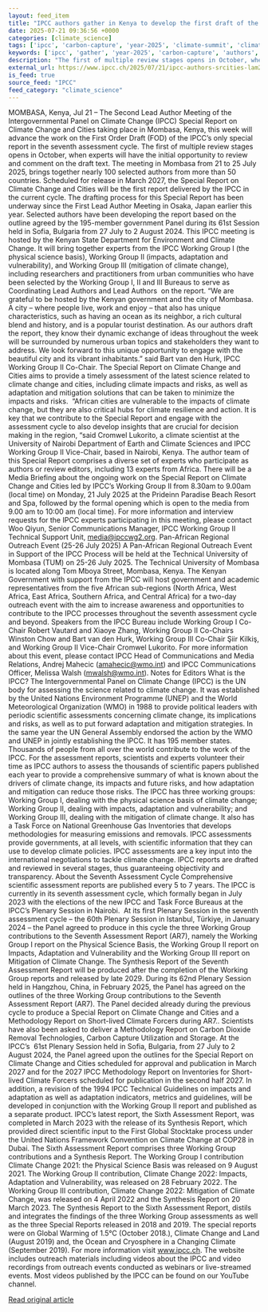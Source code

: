 ```yaml
---
layout: feed_item
title: "IPCC authors gather in Kenya to develop the first draft of the Special Report on Climate Change and Cities"
date: 2025-07-21 09:36:56 +0000
categories: [climate_science]
tags: ['ipcc', 'carbon-capture', 'year-2025', 'climate-summit', 'climate-science', 'urgent', 'cop28', 'ccs']
keywords: ['ipcc', 'gather', 'year-2025', 'carbon-capture', 'authors', 'climate-summit', 'climate-science']
description: "The first of multiple review stages opens in October, when experts will have the initial opportunity to review and comment on the draft text"
external_url: https://www.ipcc.ch/2025/07/21/ipcc-authors-srcities-lam2-kenya/
is_feed: true
source_feed: "IPCC"
feed_category: "climate_science"
---
```


MOMBASA, Kenya, Jul 21 – The Second Lead Author Meeting of the Intergovernmental Panel on Climate Change (IPCC) Special Report on Climate Change and Cities taking place in Mombasa, Kenya, this week will advance the work on the First Order Draft (FOD) of the IPCC’s only special report in the seventh assessment cycle. The first of multiple review stages opens in October, when experts will have the initial opportunity to review and comment on the draft text. The meeting in Mombasa from 21 to 25 July 2025, brings together nearly 100 selected authors from more than 50 countries. Scheduled for release in March 2027, the Special Report on Climate Change and Cities will be the first report delivered by the IPCC in the current cycle. The drafting process for this Special Report has been underway since the First Lead Author Meeting in Osaka, Japan earlier this year. Selected authors have been developing the report based on the outline agreed by the 195-member government Panel during its 61st Session held in Sofia, Bulgaria from 27 July to 2 August 2024. This IPCC meeting is hosted by the Kenyan State Department for Environment and Climate Change. It will bring together experts from the IPCC Working Group I (the physical science basis), Working Group II (impacts, adaptation and vulnerability), and Working Group III (mitigation of climate change), including researchers and practitioners from urban communities who have been selected by the Working Group I, II and III Bureaus to serve as Coordinating Lead Authors and Lead Authors&nbsp; on the report. “We are grateful to be hosted by the Kenyan government and the city of Mombasa. A city – where people live, work and enjoy – that also has unique characteristics, such as having an ocean as its neighbor, a rich cultural blend and history, and is a popular tourist destination. As our authors draft the report, they know their dynamic exchange of ideas throughout the week will be surrounded by numerous urban topics and stakeholders they want to address. We look forward to this unique opportunity to engage with the beautiful city and its vibrant inhabitants.” said Bart van den Hurk, IPCC Working Group II Co-Chair. The Special Report on Climate Change and Cities aims to provide a timely assessment of the latest science related to climate change and cities, including climate impacts and risks, as well as adaptation and mitigation solutions that can be taken to minimize the impacts and risks.&nbsp; &#8220;African cities are vulnerable to the impacts of climate change, but they are also critical hubs for climate resilience and action. It is key that we contribute to the Special Report and engage with the assessment cycle to also develop insights that are crucial for decision making in the region, “said Cromwel Lukorito, a climate scientist at the University of Nairobi Department of Earth and Climate Sciences and IPCC Working Group II Vice-Chair, based in Nairobi, Kenya. The author team of this Special Report comprises a diverse set of experts who participate as authors or review editors, including 13 experts from Africa. There will be a Media Briefing about the ongoing work on the Special Report on Climate Change and Cities led by IPCC’s Working Group II from 8.30am to 9.00am (local time) on Monday, 21 July 2025 at the Prideinn Paradise Beach Resort and Spa, followed by the formal opening which is open to the media from 9.00 am to 10:00 am (local time). For more information and interview requests for the IPCC experts participating in this meeting, please contact Woo Qiyun, Senior Communications Manager, IPCC Working Group II Technical Support Unit, media@ipccwg2.org. Pan-African Regional Outreach Event (25-26 July 2025) A Pan-African Regional Outreach Event in Support of the IPCC Process will be held at the Technical University of Mombasa (TUM) on 25-26 July 2025. The Technical University of Mombasa is located along Tom Mboya Street, Mombasa, Kenya. The Kenyan Government with support from the IPCC will host government and academic representatives from the five African sub-regions (North Africa, West Africa, East Africa, Southern Africa, and Central Africa) for a two-day outreach event with the aim to increase awareness and opportunities to contribute to the IPCC processes throughout the seventh assessment cycle and beyond. Speakers from the IPCC Bureau include Working Group I Co-Chair Robert Vautard and Xiaoye Zhang, Working Group II Co-Chairs Winston Chow and Bart van den Hurk, Working Group III Co-Chair Şiir Kilkiş, and Working Group II Vice-Chair Cromwel Lukorito. For more information about this event, please contact IPCC Head of Communications and Media Relations, Andrej Mahecic (amahecic@wmo.int) and IPCC Communications Officer, Melissa Walsh (mwalsh@wmo.int). Notes for Editors What is the IPCC? The Intergovernmental Panel on Climate Change (IPCC) is the UN body for assessing the science related to climate change. It was established by the United Nations Environment Programme (UNEP) and the World Meteorological Organization (WMO) in 1988 to provide political leaders with periodic scientific assessments concerning climate change, its implications and risks, as well as to put forward adaptation and mitigation strategies. In the same year the UN General Assembly endorsed the action by the WMO and UNEP in jointly establishing the IPCC. It has 195 member states. Thousands of people from all over the world contribute to the work of the IPCC. For the assessment reports, scientists and experts volunteer their time as IPCC authors to assess the thousands of scientific papers published each year to provide a comprehensive summary of what is known about the drivers of climate change, its impacts and future risks, and how adaptation and mitigation can reduce those risks. The IPCC has three working groups: Working Group I, dealing with the physical science basis of climate change; Working Group II, dealing with impacts, adaptation and vulnerability; and Working Group III, dealing with the mitigation of climate change. It also has a Task Force on National Greenhouse Gas Inventories that develops methodologies for measuring emissions and removals. IPCC assessments provide governments, at all levels, with scientific information that they can use to develop climate policies. IPCC assessments are a key input into the international negotiations to tackle climate change. IPCC reports are drafted and reviewed in several stages, thus guaranteeing objectivity and transparency. About the Seventh Assessment Cycle Comprehensive scientific assessment reports are published every 5 to 7 years. The IPCC is currently in its seventh assessment cycle, which formally began in July 2023 with the elections of the new IPCC and Task Force Bureaus at the IPCC’s Plenary Session in Nairobi.&nbsp; At its first Plenary Session in the seventh assessment cycle &#8211; the 60th Plenary Session in Istanbul, Türkiye, in January 2024 &#8211; the Panel agreed to produce in this cycle the three Working Group contributions to the Seventh Assessment Report (AR7), namely the Working Group I report on the Physical Science Basis, the Working Group II report on Impacts, Adaptation and Vulnerability and the Working Group III report on Mitigation of Climate Change. The Synthesis Report of the Seventh Assessment Report will be produced after the completion of the Working Group reports and released by late 2029. During its 62nd Plenary Session held in Hangzhou, China, in February 2025, the Panel has agreed on the outlines of the three Working Group contributions to the Seventh Assessment Report (AR7). The Panel decided already during the previous cycle to produce a Special Report on Climate Change and Cities and a Methodology Report on Short-lived Climate Forcers during AR7.. Scientists have also been asked to deliver a Methodology Report on Carbon Dioxide Removal Technologies, Carbon Capture Utilization and Storage. At the IPCC’s&nbsp; 61st Plenary Session held in Sofia, Bulgaria, from 27 July to 2 August 2024, the Panel agreed upon the outlines for the Special Report on Climate Change and Cities scheduled for approval and publication in March 2027 and for the 2027 IPCC Methodology Report on Inventories for Short-lived Climate Forcers scheduled for publication in the second half 2027. In addition, a revision of the 1994 IPCC Technical Guidelines on impacts and adaptation as well as adaptation indicators, metrics and guidelines, will be developed in conjunction with the Working Group II report and published as a separate product. IPCC’s latest report, the Sixth Assessment Report, was completed in March 2023 with the release of its Synthesis Report, which provided direct scientific input to the First Global Stocktake process under the United Nations Framework Convention on Climate Change at COP28 in Dubai. The Sixth Assessment Report comprises three Working Group contributions and a Synthesis Report. The Working Group I contribution Climate Change 2021: the Physical Science Basis was released on 9 August 2021. The Working Group II contribution, Climate Change 2022: Impacts, Adaptation and Vulnerability, was released on 28 February 2022. The Working Group III contribution, Climate Change 2022: Mitigation of Climate Change, was released on 4 April 2022 and the Synthesis Report on 20 March 2023. The Synthesis Report to the Sixth Assessment Report, distils and integrates the findings of the three Working Group assessments as well as the three Special Reports released in 2018 and 2019. The special reports were on Global Warming of 1.5°C (October 2018.), Climate Change and Land (August 2019) and, the Ocean and Cryosphere in a Changing Climate (September 2019). For more information visit www.ipcc.ch. The website includes outreach materials including videos about the IPCC and video recordings from outreach events conducted as webinars or live-streamed events. Most videos published by the IPCC can be found on our YouTube channel.&nbsp;&nbsp;

[Read original article](https://www.ipcc.ch/2025/07/21/ipcc-authors-srcities-lam2-kenya/)
